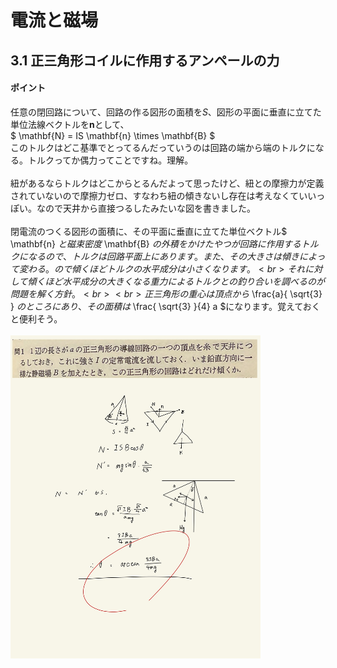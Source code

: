 <script type="text/javascript" async src="https://cdnjs.cloudflare.com/ajax/libs/mathjax/2.7.7/MathJax.js?config=TeX-MML-AM_CHTML">

</script>

<script type="text/x-mathjax-config">
 MathJax.Hub.Config({
 tex2jax: {
 inlineMath: [['$', '$'] ],
 displayMath: [ ['$$','$$'], ["\\[","\\]"] ]
 }
 });
</script>

# 電流と磁場
## 3.1 正三角形コイルに作用するアンペールの力

#### ポイント

任意の閉回路について、回路の作る図形の面積を$S$、図形の平面に垂直に立てた単位法線ベクトルを$\mathbf{n}$として、
<br>
$ \mathbf{N} = IS \mathbf{n} \times \mathbf{B} $
<br>
このトルクはどこ基準でとってるんだっていうのは回路の端から端のトルクになる。トルクってか偶力ってことですね。理解。
<br>
<br>
紐があるならトルクはどこからとるんだよって思ったけど、紐との摩擦力が定義されていないので摩擦力ゼロ、すなわち紐の傾きないし存在は考えなくていいっぽい。なので天井から直接つるしたみたいな図を書きました。
<br>
<br>
閉電流のつくる図形の面積に、その平面に垂直に立てた単位ベクトル$ \mathbf{n} $と磁束密度$ \mathbf{B} $の外積をかけたやつが回路に作用するトルクになるので、トルクは回路平面上にあります。また、その大きさは傾きによって変わる。ので傾くほどトルクの水平成分は小さくなります。
<br>
それに対して傾くほど水平成分の大きくなる重力によるトルクとの釣り合いを調べるのが問題を解く方針。
<br>
<br>
正三角形の重心は頂点から$ \frac{a}{ \sqrt{3} } $のところにあり、その面積は$ \frac{ \sqrt{3} }{4} a $になります。覚えておくと便利そう。
<br>
<br>
<img width="400" alt="ecmf-1" src="./images/ecmf-2.jpg">